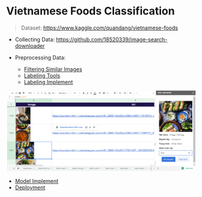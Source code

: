 # Vietnamese Foods Classification

> Dataset: https://www.kaggle.com/quandang/vietnamese-foods

-   Collecting Data: https://github.com/18520339/image-search-downloader
-   Preprocessing Data:

    -   [Filtering Similar Images](https://github.com/18520339/finding-similar-images)
    -   [Labeling Tools](https://github.com/18520339/vietnamese-foods/tree/main/Google%20Sheets)
    -   [Labeling Implement](https://docs.google.com/spreadsheets/d/1d571y_VE7fiWAJMPktZr24knp4Ca-Tu_udGCIlVbzso)

![](https://github.com/18520339/vietnamese-foods/blob/main/Google%20Sheets/demo.png?raw=true)

-   [Model Implement](https://github.com/18520339/vietnamese-foods/blob/main/Model%20Implement/source.ipynb)
-   [Deployment](https://share.streamlit.io/18520339/vietnamese-foods/main/app.py)
